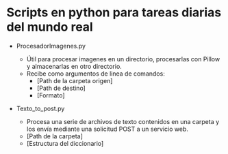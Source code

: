 # Scripts en python para tareas diarias del mundo real

- ProcesadorImagenes.py
    - Útil para procesar imagenes en un directorio, procesarlas con Pillow y almacenarlas en otro directorio. 
    - Recibe como argumentos de linea de comandos:
        - [Path de la carpeta origen] 
        - [Path de destino] 
        - [Formato]

- Texto_to_post.py
    - Procesa una serie de archivos de texto contenidos en una carpeta y los envía mediante una solicitud POST a un servicio web.
    - [Path de la carpeta]
    - [Estructura del diccionario]
